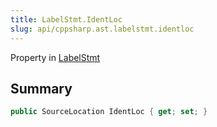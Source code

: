```yaml
---
title: LabelStmt.IdentLoc
slug: api/cppsharp.ast.labelstmt.identloc
---
```

Property in [LabelStmt](/api/cppsharp/ast/labelstmt)

## Summary



```csharp
public SourceLocation IdentLoc { get; set; }
```

